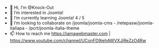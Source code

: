 - 👋 Hi, I’m @Knock-Out
- 👀 I’m interested in Joomla!
- 🌱 I’m currently learning Joomla! 4 / 5
- 💞️ I’m looking to collaborate on /joomla/joomla-cms - /retepasw/joomla-italiapa - /pcrt/joomla-italia-theme
- 📫 How to reach me https://iamawebmaster.com | https://www.youtube.com/channel/UConFD9iehAWVXJiReZzO4Rw

<!---
Knock-Out/Knock-Out is a ✨ special ✨ repository because its `README.md` (this file) appears on your GitHub profile.
You can click the Preview link to take a look at your changes.
--->
